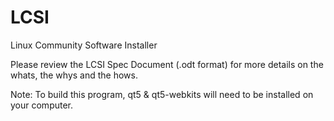 LCSI
====

Linux Community Software Installer

Please review the LCSI Spec Document (.odt format) for more details on the whats, the whys and the hows.

Note:  To build this program, qt5 & qt5-webkits will need to be installed on your computer.
